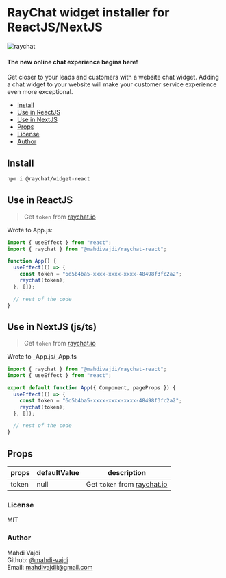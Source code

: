 # RayChat widget installer for ReactJS/NextJS

![raychat][logo]

#### The new online chat experience begins here!

Get closer to your leads and customers with a website chat widget. Adding a chat widget to your website will make your customer service experience even more exceptional.

- [Install](#install)
- [Use in ReactJS](#use-in-reactjs)
- [Use in NextJS](#use-in-nextjs-jsts)
- [Props](#props)
- [License](#license)
- [Author](#author)

<a name="install"></a>

## Install

```bash
npm i @raychat/widget-react
```

<a name="use-react"></a>

## Use in ReactJS

> Get `token` from [raychat.io][raychat-landing]

Wrote to App.js:

```js
import { useEffect } from "react";
import { raychat } from "@mahdivajdi/raychat-react";

function App() {
  useEffect(() => {
    const token = "6d5b4ba5-xxxx-xxxx-xxxx-48498f3fc2a2";
    raychat(token);
  }, []);

  // rest of the code
}
```

<a name="use-next"></a>

## Use in NextJS (js/ts)

> Get `token` from [raychat.io][raychat-landing]

Wrote to \_App.js/\_App.ts

```js
import { raychat } from "@mahdivajdi/raychat-react";
import { useEffect } from "react";

export default function App({ Component, pageProps }) {
  useEffect(() => {
    const token = "6d5b4ba5-xxxx-xxxx-xxxx-48498f3fc2a2";
    raychat(token);
  }, []);

  // rest of the code
}
```

<a name="props"></a>

## Props

| props | defaultValue | description                                              |
| ----- | ------------ | -------------------------------------------------------- |
| token | null         | Get `token` from [raychat.io](https://raychat.io/signup) |

<a name="license"></a>

### License

MIT

<a name="author"></a>

### Author

Mahdi Vajdi<br>
Github: [@mahdi-vajdi][author-github]<br>
Email: [mahdivajdii@gmail.com][author-email]<br>

[logo]: https://raychat.io/_next/static/media/raychat-logo-english.486d7b96.svg
[raychat-landing]: https://raychat.io/signup
[author-github]: https://github.com/mahdi-vajdi
[author-email]: mailto:mahdivajdii@gmail.com
